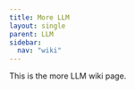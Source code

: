 ```yaml
---
title: More LLM
layout: single
parent: LLM
sidebar:
  nav: "wiki"
---
```


This is the more LLM wiki page.
